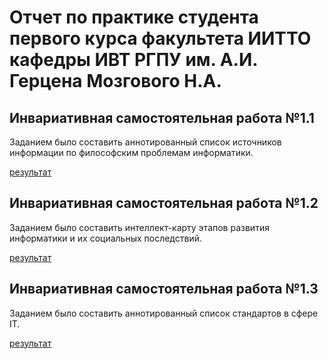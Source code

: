 # Отчет по практике студента первого курса факультета ИИТТО кафедры ИВТ РГПУ им. А.И. Герцена Мозгового Н.А.

## Инвариативная самостоятельная работа №1.1
Заданием было составить аннотированный список источников информации по философским проблемам информатики.

[результат](https://github.com/mozgovoy/Practice/blob/master/Мозговой%20Н.%201%20курс%20ИСР%201.1.docx)

## Инвариативная самостоятельная работа №1.2
Заданием было составить интеллект-карту этапов развития информатики и их социальных последствий.

[результат](https://github.com/mozgovoy/Practice/blob/master/Мозговой%20Н.%201%20курс%20ИСР%201.2.gif)

## Инвариативная самостоятельная работа №1.3
Заданием было составить аннотированный список стандартов в сфере IT.

[результат]()
